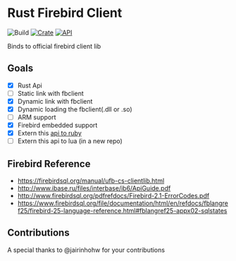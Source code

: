 # Rust Firebird Client 

![Build](https://github.com/fernandobatels/rsfbclient/workflows/testing_changes/badge.svg)
[![Crate](https://img.shields.io/crates/v/rsfbclient.svg)](https://crates.io/crates/rsfbclient)
[![API](https://docs.rs/rsfbclient/badge.svg)](https://docs.rs/rsfbclient)

Binds to official firebird client lib

## Goals 

- [x] Rust Api
- [ ] Static link with fbclient
- [x] Dynamic link with fbclient
- [x] Dynamic loading the fbclient(.dll or .so)
- [ ] ARM support
- [x] Firebird embedded support
- [x] Extern this [api to ruby](https://github.com/fernandobatels/rbfbclient)
- [ ] Extern this api to lua (in a new repo)

## Firebird Reference

- https://firebirdsql.org/manual/ufb-cs-clientlib.html
- http://www.ibase.ru/files/interbase/ib6/ApiGuide.pdf
- http://www.firebirdsql.org/pdfrefdocs/Firebird-2.1-ErrorCodes.pdf
- https://www.firebirdsql.org/file/documentation/html/en/refdocs/fblangref25/firebird-25-language-reference.html#fblangref25-appx02-sqlstates

## Contributions 

A special thanks to @jairinhohw for your contributions

